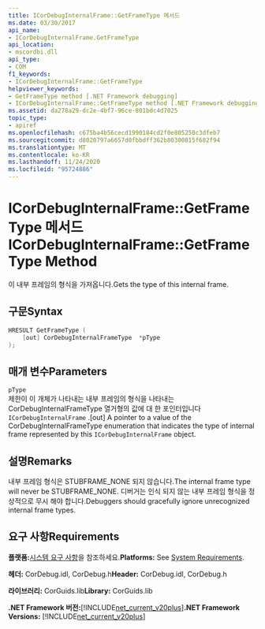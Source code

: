 ```yaml
---
title: ICorDebugInternalFrame::GetFrameType 메서드
ms.date: 03/30/2017
api_name:
- ICorDebugInternalFrame.GetFrameType
api_location:
- mscordbi.dll
api_type:
- COM
f1_keywords:
- ICorDebugInternalFrame::GetFrameType
helpviewer_keywords:
- GetFrameType method [.NET Framework debugging]
- ICorDebugInternalFrame::GetFrameType method [.NET Framework debugging]
ms.assetid: da278a29-dc2e-4bf7-96ce-801bdc4d7025
topic_type:
- apiref
ms.openlocfilehash: c675ba4b56cecd1990184cd2f0e805250c3dfeb7
ms.sourcegitcommit: d8020797a6657d0fbbdff362b80300815f682f94
ms.translationtype: MT
ms.contentlocale: ko-KR
ms.lasthandoff: 11/24/2020
ms.locfileid: "95724886"
---
```

# <a name="icordebuginternalframegetframetype-method"></a><span data-ttu-id="a79eb-102">ICorDebugInternalFrame::GetFrameType 메서드</span><span class="sxs-lookup"><span data-stu-id="a79eb-102">ICorDebugInternalFrame::GetFrameType Method</span></span>

<span data-ttu-id="a79eb-103">이 내부 프레임의 형식을 가져옵니다.</span><span class="sxs-lookup"><span data-stu-id="a79eb-103">Gets the type of this internal frame.</span></span>  
  
## <a name="syntax"></a><span data-ttu-id="a79eb-104">구문</span><span class="sxs-lookup"><span data-stu-id="a79eb-104">Syntax</span></span>  
  
```cpp  
HRESULT GetFrameType (  
    [out] CorDebugInternalFrameType  *pType  
);  
```  
  
## <a name="parameters"></a><span data-ttu-id="a79eb-105">매개 변수</span><span class="sxs-lookup"><span data-stu-id="a79eb-105">Parameters</span></span>  

 `pType`  
 <span data-ttu-id="a79eb-106">제한이 이 개체가 나타내는 내부 프레임의 형식을 나타내는 CorDebugInternalFrameType 열거형의 값에 대 한 포인터입니다 `ICorDebugInternalFrame` .</span><span class="sxs-lookup"><span data-stu-id="a79eb-106">[out] A pointer to a value of the CorDebugInternalFrameType enumeration that indicates the type of internal frame represented by this `ICorDebugInternalFrame` object.</span></span>  
  
## <a name="remarks"></a><span data-ttu-id="a79eb-107">설명</span><span class="sxs-lookup"><span data-stu-id="a79eb-107">Remarks</span></span>  

 <span data-ttu-id="a79eb-108">내부 프레임 형식은 STUBFRAME_NONE 되지 않습니다.</span><span class="sxs-lookup"><span data-stu-id="a79eb-108">The internal frame type will never be STUBFRAME_NONE.</span></span> <span data-ttu-id="a79eb-109">디버거는 인식 되지 않는 내부 프레임 형식을 정상적으로 무시 해야 합니다.</span><span class="sxs-lookup"><span data-stu-id="a79eb-109">Debuggers should gracefully ignore unrecognized internal frame types.</span></span>  
  
## <a name="requirements"></a><span data-ttu-id="a79eb-110">요구 사항</span><span class="sxs-lookup"><span data-stu-id="a79eb-110">Requirements</span></span>  

 <span data-ttu-id="a79eb-111">**플랫폼:**[시스템 요구 사항](../../get-started/system-requirements.md)을 참조하세요.</span><span class="sxs-lookup"><span data-stu-id="a79eb-111">**Platforms:** See [System Requirements](../../get-started/system-requirements.md).</span></span>  
  
 <span data-ttu-id="a79eb-112">**헤더:** CorDebug.idl, CorDebug.h</span><span class="sxs-lookup"><span data-stu-id="a79eb-112">**Header:** CorDebug.idl, CorDebug.h</span></span>  
  
 <span data-ttu-id="a79eb-113">**라이브러리:** CorGuids.lib</span><span class="sxs-lookup"><span data-stu-id="a79eb-113">**Library:** CorGuids.lib</span></span>  
  
 <span data-ttu-id="a79eb-114">**.NET Framework 버전:**[!INCLUDE[net_current_v20plus](../../../../includes/net-current-v20plus-md.md)]</span><span class="sxs-lookup"><span data-stu-id="a79eb-114">**.NET Framework Versions:** [!INCLUDE[net_current_v20plus](../../../../includes/net-current-v20plus-md.md)]</span></span>
